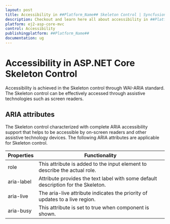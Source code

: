 ```yaml
---
layout: post
title: Accessibility in ##Platform_Name## Skeleton Control | Syncfusion
description: Checkout and learn here all about accessibility in ##Platform_Name## Skeleton control of Syncfusion Essential JS 2 and more details.
platform: ej2-asp-core-mvc
control: Accessibility
publishingplatform: ##Platform_Name##
documentation: ug
---
```


# Accessibility in ASP.NET Core Skeleton Control

Accessibility is achieved in the Skeleton control through WAI-ARIA standard. The Skeleton control can be effectively accessed through assistive technologies such as screen readers.

## ARIA attributes

The Skeleton control characterized with complete ARIA accessibility support that helps to be accessible by on-screen readers and other assistive technology devices. The following ARIA attributes are applicable for Skeleton control.

| Properties | Functionality |
| ------------ | ----------------------- |
| role | This attribute is added to the input element to describe the actual role. |
| aria-label | Attribute provides the text label with some default description for the Skeleton. |
| aria-live | The aria-live attribute indicates the priority of updates to a live region. |
| aria-busy | This attribute is set to true when component is shown. |